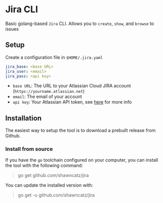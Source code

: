 # Jira CLI

Basic golang-based `Jira` CLI. Allows you to `create`, `show`, and `browse` to issues

## Setup

Create a configuration file in `$HOME/.jira.yaml`

```yaml
jira_base: <base URL>
jira_user: <email>
jira_pass: <api key>
```

* `base URL`: The URL to your Atlassian Cloud JIRA account (`https://yourname.atlassian.net`)
* `email`: The email of your account
* `api key`: Your Atlassian API token, see [here](https://confluence.atlassian.com/cloud/api-tokens-938839638.html) for more info

## Installation

The easiest way to setup the tool is to download a prebuilt release from Github.

### Install from source

If you have the `go` toolchain configured on your computer, you can install the tool 
with the following command:

> go get github.com/shawncatz/jira

You can update the installed version with:

> go get -u github.com/shawncatz/jira
